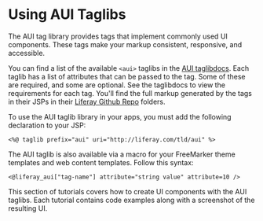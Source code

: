 # Using AUI Taglibs [](id=using-aui-taglibs-in-your-portlets)

The AUI tag library provides tags that implement commonly used UI components. 
These tags make your markup consistent, responsive, and accessible. 

You can find a list of the available `<aui>` taglibs in the 
[AUI taglibdocs](https://docs.liferay.com/portal/7.1-latest/taglibs/util-taglib/aui/tld-summary.html). 
Each taglib has a list of attributes that can be passed to the tag. Some of 
these are required, and some are optional. See the taglibdocs to view the 
requirements for each tag. You'll find the full markup generated by the tags in 
their JSPs in their 
[Liferay Github Repo](https://github.com/liferay/liferay-portal/tree/7.1.x/portal-web/docroot/html/taglib/aui) 
folders.

To use the AUI taglib library in your apps, you must add the following 
declaration to your JSP:

    <%@ taglib prefix="aui" uri="http://liferay.com/tld/aui" %>

The AUI taglib is also available via a macro for your FreeMarker theme templates 
and web content templates. Follow this syntax:

    <@liferay_aui["tag-name"] attribute="string value" attribute=10 />

This section of tutorials covers how to create UI components with the AUI 
taglibs. Each tutorial contains code examples along with a screenshot of the 
resulting UI. 
